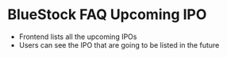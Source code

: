 # BlueStock FAQ Upcoming IPO

- Frontend lists all the upcoming IPOs
- Users can see the IPO that are going to be listed in the future 
